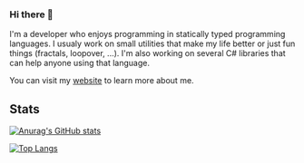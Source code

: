 ### Hi there 👋
I'm a developer who enjoys programming in statically typed programming languages. I usualy work on small utilities that make my life better
or just fun things (fractals, loopover, ...). I'm also working on several C# libraries that can help anyone using that language.

You can visit my [website](https://bonnyad9.github.io) to learn more about me.

## Stats
[![Anurag's GitHub stats](https://github-readme-stats.vercel.app/api?username=BonnyAD9&theme=great-gatsby)](https://github.com/anuraghazra/github-readme-stats)

[![Top Langs](https://github-readme-stats.vercel.app/api/top-langs/?username=BonnyAD9&theme=great-gatsby&langs_count=10&layout=compact)](https://github.com/anuraghazra/github-readme-stats)
